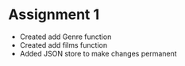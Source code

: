 Assignment 1
=================

- Created add Genre function
- Created add films function
- Added JSON store to make changes permanent
